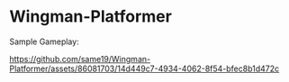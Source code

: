 # Wingman-Platformer
 
Sample Gameplay:

https://github.com/same19/Wingman-Platformer/assets/86081703/14d449c7-4934-4062-8f54-bfec8b1d472c


